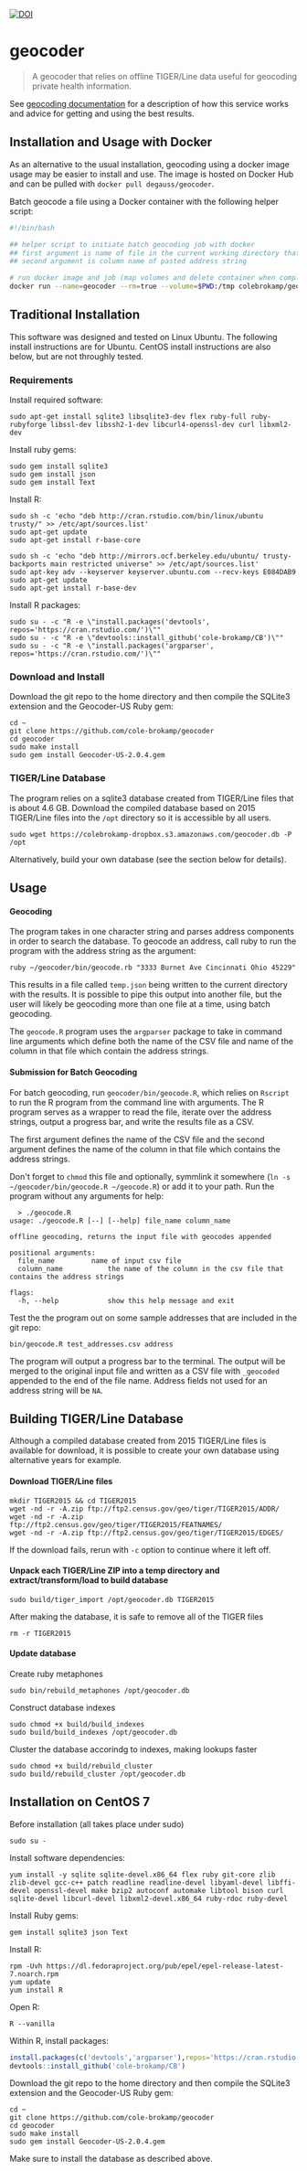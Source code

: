 [![DOI](https://zenodo.org/badge/21831/cole-brokamp/geocoder.svg)](https://zenodo.org/badge/latestdoi/21831)

# geocoder

> A geocoder that relies on offline TIGER/Line data useful for geocoding private health information.

See [geocoding documentation](http://colebrokamp.com.s3-website-us-east-1.amazonaws.com/posts_geocoding_tips.html) for a description of how this service works and advice for getting and using the best results.

## Installation and Usage with Docker

As an alternative to the usual installation, geocoding using a docker image usage may be easier to install and use. The image is hosted on Docker Hub and can be pulled with `docker pull degauss/geocoder`.

Batch geocode a file using a Docker container with the following helper script:

```bash
#!/bin/bash

## helper script to initiate batch geocoding job with docker
## first argument is name of file in the current working directory that is to be geocoded
## second argument is column name of pasted address string

# run docker image and job (map volumes and delete container when complete)
docker run --name=geocoder --rm=true --volume=$PWD:/tmp colebrokamp/geocoder $1 $2
```

## Traditional Installation

This software was designed and tested on Linux Ubuntu. The following install instructions are for Ubuntu. CentOS install instructions are also below, but are not throughly tested.

### Requirements

Install required software:

	sudo apt-get install sqlite3 libsqlite3-dev flex ruby-full ruby-rubyforge libssl-dev libssh2-1-dev libcurl4-openssl-dev curl libxml2-dev

Install ruby gems:

	sudo gem install sqlite3
	sudo gem install json
	sudo gem install Text

Install R:

	sudo sh -c 'echo "deb http://cran.rstudio.com/bin/linux/ubuntu trusty/" >> /etc/apt/sources.list'
	sudo apt-get update
	sudo apt-get install r-base-core

    sudo sh -c 'echo "deb http://mirrors.ocf.berkeley.edu/ubuntu/ trusty-backports main restricted universe" >> /etc/apt/sources.list'
	sudo apt-key adv --keyserver keyserver.ubuntu.com --recv-keys E084DAB9
	sudo apt-get update
	sudo apt-get install r-base-dev

Install R packages:

	sudo su - -c "R -e \"install.packages('devtools', repos='https://cran.rstudio.com/')\""
	sudo su - -c "R -e \"devtools::install_github('cole-brokamp/CB')\""
	sudo su - -c "R -e \"install.packages('argparser', repos='https://cran.rstudio.com/')\""

### Download and Install

Download the git repo to the home directory and then compile the SQLite3 extension and the Geocoder-US Ruby gem:

    cd ~
	git clone https://github.com/cole-brokamp/geocoder
    cd geocoder
    sudo make install
    sudo gem install Geocoder-US-2.0.4.gem

### TIGER/Line Database

The program relies on a sqlite3 database created from TIGER/Line files that is about 4.6 GB. Download the compiled database based on 2015 TIGER/Line files into the `/opt` directory so it is accessible by all users.

	sudo wget https://colebrokamp-dropbox.s3.amazonaws.com/geocoder.db -P /opt


Alternatively, build your own database (see the section below for details).


## Usage

#### Geocoding

The program takes in one character string and parses address components in order to search the database.  To geocode an address, call ruby to run the program with the address string as the argument:

	ruby ~/geocoder/bin/geocode.rb "3333 Burnet Ave Cincinnati Ohio 45229"

This results in a file called `temp.json` being written to the current directory with the results. It is possible to pipe this output into another file, but the user will likely be geocoding more than one file at a time, using batch geocoding.

The `geocode.R` program uses the `argparser` package to take in command line arguments which define both the name of the CSV file and name of the column in that file which contain the address strings.

#### Submission for Batch Geocoding

For batch geocoding, run `geocoder/bin/geocode.R`, which relies on `Rscript` to run the R program from the command line with arguments.  The R program serves as a wrapper to read the file, iterate over the address strings, output a progress bar, and write the results file as a CSV.

The first argument defines the name of the CSV file and the second argument defines the name of the column in that file which contains the address strings.

Don't forget to `chmod` this file and optionally, symmlink it somewhere (`ln -s ~/geocoder/bin/geocode.R ~/geocode.R`) or add it to
your path.  Run the program without any arguments for help:

	  > ./geocode.R
	usage: ./geocode.R [--] [--help] file_name column_name

	offline geocoding, returns the input file with geocodes appended

	positional arguments:
	  file_name			name of input csv file
	  column_name			the name of the column in the csv file that contains the address strings

	flags:
	  -h, --help			show this help message and exit


Test the the program out on some sample addresses that are included in the git repo:

	bin/geocode.R test_addresses.csv address


The program will output a progress bar to the terminal.  The output will be merged to the original input file and written as a CSV file with `_geocoded` appended to the end of the file name. Address fields not used for an address string will be `NA`.


## Building TIGER/Line Database

Although a compiled database created from 2015 TIGER/Line files is available for download, it is possible to create your own database using alternative years for example.

#### Download TIGER/Line files

	mkdir TIGER2015 && cd TIGER2015
	wget -nd -r -A.zip ftp://ftp2.census.gov/geo/tiger/TIGER2015/ADDR/
	wget -nd -r -A.zip ftp://ftp2.census.gov/geo/tiger/TIGER2015/FEATNAMES/
	wget -nd -r -A.zip ftp://ftp2.census.gov/geo/tiger/TIGER2015/EDGES/

If the download fails, rerun with `-c` option to continue where it left off.

#### Unpack each TIGER/Line ZIP into a temp directory and extract/transform/load to build database
	sudo build/tiger_import /opt/geocoder.db TIGER2015

After making the database, it is safe to remove all of the TIGER files

	rm -r TIGER2015

#### Update database

Create ruby metaphones

	sudo bin/rebuild_metaphones /opt/geocoder.db

Construct database indexes

	sudo chmod +x build/build_indexes
	sudo build/build_indexes /opt/geocoder.db

Cluster the database accorindg to indexes, making lookups faster

	sudo chmod +x build/rebuild_cluster
	sudo build/rebuild_cluster /opt/geocoder.db

## Installation on CentOS 7

Before installation (all takes place under sudo)

  	sudo su -

Install software dependencies:

  	yum install -y sqlite sqlite-devel.x86_64 flex ruby git-core zlib zlib-devel gcc-c++ patch readline readline-devel libyaml-devel libffi-devel openssl-devel make bzip2 autoconf automake libtool bison curl sqlite-devel libcurl-devel libxml2-devel.x86_64 ruby-rdoc ruby-devel

Install Ruby gems:

  	gem install sqlite3 json Text

Install R:

  	rpm -Uvh https://dl.fedoraproject.org/pub/epel/epel-release-latest-7.noarch.rpm
    yum update
    yum install R

Open R:

  	R --vanilla

Within R, install packages:

```r
install.packages(c('devtools','argparser'),repos='https://cran.rstudio.com')
devtools::install_github('cole-brokamp/CB')
```

Download the git repo to the home directory and then compile the SQLite3 extension and the Geocoder-US Ruby gem:

    cd ~
    git clone https://github.com/cole-brokamp/geocoder
    cd geocoder
    sudo make install
    sudo gem install Geocoder-US-2.0.4.gem

Make sure to install the database as described above.
